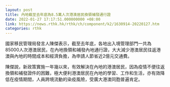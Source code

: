 ```yaml
---
layout: post
title: 內地截至去年底為8.5萬人次港澳居民換領補發通行證
date: 2022-01-27 17:17:51.000000000 +08:00
link: https://news.rthk.hk/rthk/ch/component/k2/1630914-20220127.htm
categories: rthk
---
```


國家移民管理局發言人陳傑表示，截至去年底，各地出入境管理部門一共為85000人次港澳居民，在內地換領和補發內地通行證，大大減少港澳居民往返港澳與內地的時間成本和經濟負擔，為申請人節省近2億元交通費。

陳傑說，新政策實施一年幾以來，有效解決在內地的港澳居民，因為疫情不便往返換領和補發證件的困難，極大便利港澳居民在內地的學習、工作和生活，亦有效降低在疫情期間，人員跨境流動的染疫風險，受廣大港澳同胞普遍肯定。
